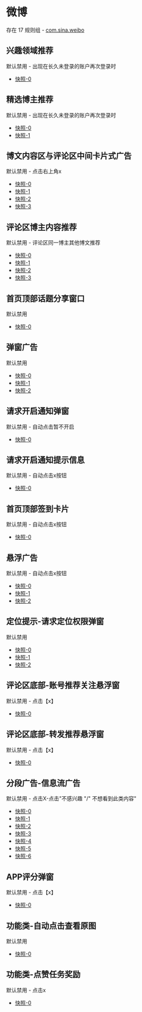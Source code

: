 # 微博

存在 17 规则组 - [com.sina.weibo](/src/apps/com.sina.weibo.ts)

## 兴趣领域推荐

默认禁用 - 出现在长久未登录的账户再次登录时

- [快照-0](https://i.gkd.li/i/12531405)

## 精选博主推荐

默认禁用 - 出现在长久未登录的账户再次登录时

- [快照-0](https://i.gkd.li/i/12531433)
- [快照-1](https://i.gkd.li/i/12531434)

## 博文内容区与评论区中间卡片式广告

默认禁用 - 点击右上角x

- [快照-0](https://i.gkd.li/i/12673043)
- [快照-1](https://i.gkd.li/i/13635551)
- [快照-2](https://i.gkd.li/i/12673051)
- [快照-3](https://i.gkd.li/i/13787207)

## 评论区博主内容推荐

默认禁用 - 评论区同一博主其他博文推荐

- [快照-0](https://i.gkd.li/i/12674498)
- [快照-1](https://i.gkd.li/i/13035647)
- [快照-2](https://i.gkd.li/i/12674511)
- [快照-3](https://i.gkd.li/i/12929591)

## 首页顶部话题分享窗口

默认禁用

- [快照-0](https://i.gkd.li/i/12705972)

## 弹窗广告

默认禁用

- [快照-0](https://i.gkd.li/i/12750090)
- [快照-1](https://i.gkd.li/i/13670266)
- [快照-2](https://i.gkd.li/i/12705974)

## 请求开启通知弹窗

默认禁用 - 自动点击暂不开启

- [快照-0](https://i.gkd.li/i/12705979)

## 请求开启通知提示信息

默认禁用 - 自动点击x按钮

- [快照-0](https://i.gkd.li/i/12705986)

## 首页顶部签到卡片

默认禁用 - 自动点击x按钮

- [快照-0](https://i.gkd.li/i/12749876)

## 悬浮广告

默认禁用 - 自动点击x按钮

- [快照-0](https://i.gkd.li/i/12750118)
- [快照-1](https://i.gkd.li/i/13206775)
- [快照-2](https://i.gkd.li/i/13206841)

## 定位提示-请求定位权限弹窗

默认禁用

- [快照-0](https://i.gkd.li/i/13218093)
- [快照-1](https://i.gkd.li/i/13003311)
- [快照-2](https://i.gkd.li/i/13255595)

## 评论区底部-账号推荐关注悬浮窗

默认禁用 - 点击【x】

- [快照-0](https://i.gkd.li/i/13482954)

## 评论区底部-转发推荐悬浮窗

默认禁用 - 点击【x】

- [快照-0](https://i.gkd.li/i/13482960)

## 分段广告-信息流广告

默认禁用 - 点击X-点击"不感兴趣 "/" 不想看到此类内容"

- [快照-0](https://i.gkd.li/i/13852321)
- [快照-1](https://i.gkd.li/i/12673051)
- [快照-2](https://i.gkd.li/i/14210775)
- [快照-3](https://i.gkd.li/i/14729705)
- [快照-4](https://i.gkd.li/i/13852322)
- [快照-5](https://i.gkd.li/i/13958782)
- [快照-6](https://i.gkd.li/i/14730274)

## APP评分弹窗

默认禁用 - 点击【x】

- [快照-0](https://i.gkd.li/i/13620220)

## 功能类-自动点击查看原图

默认禁用

- [快照-0](https://i.gkd.li/i/13929119)

## 功能类-点赞任务奖励

默认禁用 - 点击x

- [快照-0](https://i.gkd.li/i/13837867)

